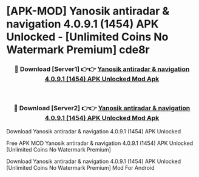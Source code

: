 # [APK-MOD] Yanosik antiradar & navigation 4.0.9.1 (1454) APK Unlocked - [Unlimited Coins No Watermark Premium] cde8r



<div align="center">
<h3>🔴 Download [Server1] 👉👉 <a href="https://momento.my/?title=Yanosik_antiradar_&_navigation_4.0.9.1_(1454)_APK_Unlocked">Yanosik antiradar & navigation 4.0.9.1 (1454) APK Unlocked Mod Apk</a></h3><br>

<h3>🔴 Download [Server2] 👉👉 <a href="https://momento.my/?title=Yanosik_antiradar_&_navigation_4.0.9.1_(1454)_APK_Unlocked">Yanosik antiradar & navigation 4.0.9.1 (1454) APK Unlocked Mod Apk</a></h3>
</div>



Download Yanosik antiradar & navigation 4.0.9.1 (1454) APK Unlocked 

Free APK MOD Yanosik antiradar & navigation 4.0.9.1 (1454) APK Unlocked [Unlimited Coins No Watermark Premium]

Download Yanosik antiradar & navigation 4.0.9.1 (1454) APK Unlocked [Unlimited Coins No Watermark Premium] Mod For Android
